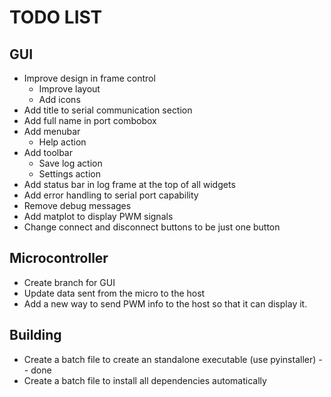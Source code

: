 

# TODO LIST
## GUI
*  Improve design in frame control
   *  Improve layout
   *  Add icons
* Add title to serial communication section
* Add full name in port combobox
* Add menubar
  * Help action
* Add toolbar
  * Save log action
  * Settings action
* Add status bar in log frame at the top of all widgets
* Add error handling to serial port  capability
* Remove debug messages
* Add matplot to display PWM signals
* Change connect and disconnect buttons to be just one button

## Microcontroller

* Create branch for GUI
* Update data sent from the micro to the host
* Add a new way to send PWM info to the host so that it can display it.

## Building
* Create a batch file to create an standalone executable (use pyinstaller) -- done
* Create a batch file to install all dependencies automatically
